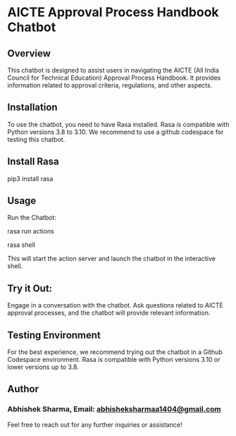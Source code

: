 # AICTE Approval Process Handbook Chatbot

## Overview

This chatbot is designed to assist users in navigating the AICTE (All India Council for Technical Education) Approval Process Handbook. It provides information related to approval criteria, regulations, and other aspects.

## Installation

To use the chatbot, you need to have Rasa installed. Rasa is compatible with Python versions 3.8 to 3.10. We recommend to use a github codespace for testing this chatbot.

## Install Rasa
pip3 install rasa

## Usage
Run the Chatbot:

rasa run actions

rasa shell

This will start the action server and launch the chatbot in the interactive shell.

## Try it Out:

Engage in a conversation with the chatbot. Ask questions related to AICTE approval processes, and the chatbot will provide relevant information.

## Testing Environment
For the best experience, we recommend trying out the chatbot in a Github Codespace environment. Rasa is compatible with Python versions 3.10 or lower versions up to 3.8.

## Author

### Abhishek Sharma,  Email: abhisheksharmaa1404@gmail.com
Feel free to reach out for any further inquiries or assistance!
